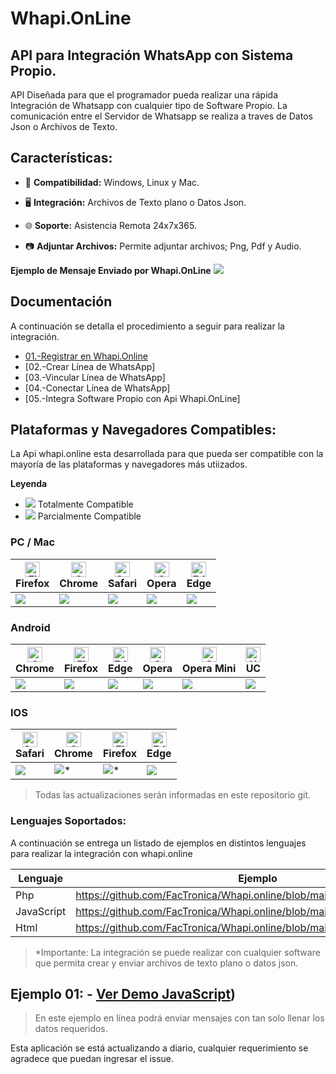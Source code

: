 # Whapi.OnLine

## API para Integración WhatsApp con Sistema Propio.

API Diseñada para que el programador pueda realizar una rápida Integración de Whatsapp con cualquier tipo de Software Propio.
La comunicación entre el Servidor de Whatsapp se realiza a traves de Datos Json o Archivos de Texto.

## Características:
-   🔲 **Compatibilidad:** Windows, Linux y Mac.

-   🖥 **Integración:** Archivos de Texto plano o Datos Json.

-   🌐 **Soporte:** Asistencia Remota 24x7x365.

-   📷 **Adjuntar Archivos:** Permite adjuntar archivos; Png, Pdf y Audio.

**Ejemplo de Mensaje Enviado por Whapi.OnLine**
<img src="https://whapi.online/assets/img/demo_mensaje_con_imagen.jpg"   />


## Documentación

A continuación se detalla el procedimiento a seguir para realizar la integración.

-   [01.-Registrar en Whapi.Online](https://whapi.online/#registro)
-   [02.-Crear Línea de WhatsApp]
-   [03.-Vincular Línea de WhatsApp]
-   [04.-Conectar Línea de WhatsApp]
-   [05.-Integra Software Propio con Api Whapi.OnLine]

## Plataformas y Navegadores Compatibles:

La Api whapi.online esta desarrollada para que pueda ser compatible con la mayoría de las plataformas y navegadores más utiizados.

**Leyenda**
-   ![](https://scanapp.org/assets/github_assets/done.png) Totalmente Compatible 
-   ![](https://scanapp.org/assets/github_assets/partial.png) Parcialmente Compatible

### PC / Mac

| <img src="https://scanapp.org/assets/github_assets/browsers/firefox_48x48.png" alt="Firefox" width="24px" height="24px" /><br/>Firefox | <img src="https://scanapp.org/assets/github_assets/browsers/chrome_48x48.png" alt="Chrome" width="24px" height="24px" /><br/>Chrome | <img src="https://scanapp.org/assets/github_assets/browsers/safari_48x48.png" alt="Safari" width="24px" height="24px" /><br/>Safari | <img src="https://scanapp.org/assets/github_assets/browsers/opera_48x48.png" alt="Opera" width="24px" height="24px" /><br/>Opera | <img src="https://scanapp.org/assets/github_assets/browsers/edge_48x48.png" alt="Edge" width="24px" height="24px" /><br/> Edge
| --------- | --------- | --------- | --------- | ------- |
|![](https://scanapp.org/assets/github_assets/done.png)| ![](https://scanapp.org/assets/github_assets/done.png)| ![](https://scanapp.org/assets/github_assets/done.png)| ![](https://scanapp.org/assets/github_assets/done.png) | ![](https://scanapp.org/assets/github_assets/done.png)

### Android

| <img src="https://scanapp.org/assets/github_assets/browsers/chrome_48x48.png" alt="Chrome" width="24px" height="24px" /><br/>Chrome | <img src="https://scanapp.org/assets/github_assets/browsers/firefox_48x48.png" alt="Firefox" width="24px" height="24px" /><br/>Firefox | <img src="https://scanapp.org/assets/github_assets/browsers/edge_48x48.png" alt="Edge" width="24px" height="24px" /><br/> Edge | <img src="https://scanapp.org/assets/github_assets/browsers/opera_48x48.png" alt="Opera" width="24px" height="24px" /><br/>Opera | <img src="https://scanapp.org/assets/github_assets/browsers/opera-mini_48x48.png" alt="Opera-Mini" width="24px" height="24px" /><br/> Opera Mini | <img src="https://scanapp.org/assets/github_assets/browsers/uc_48x48.png" alt="UC" width="24px" height="24px" /> <br/> UC
| --------- | --------- | --------- | --------- |  --------- | --------- |
|![](https://scanapp.org/assets/github_assets/done.png)| ![](https://scanapp.org/assets/github_assets/done.png)| ![](https://scanapp.org/assets/github_assets/done.png)| ![](https://scanapp.org/assets/github_assets/done.png)| ![](https://scanapp.org/assets/github_assets/partial.png) | ![](https://scanapp.org/assets/github_assets/partial.png) 

### IOS

| <img src="https://scanapp.org/assets/github_assets/browsers/safari_48x48.png" alt="Safari" width="24px" height="24px" /><br/>Safari | <img src="https://scanapp.org/assets/github_assets/browsers/chrome_48x48.png" alt="Chrome" width="24px" height="24px" /><br/>Chrome | <img src="https://scanapp.org/assets/github_assets/browsers/firefox_48x48.png" alt="Firefox" width="24px" height="24px" /><br/>Firefox | <img src="https://scanapp.org/assets/github_assets/browsers/edge_48x48.png" alt="Edge" width="24px" height="24px" /><br/> Edge 
| --------- | --------- | --------- | --------- |
|![](https://scanapp.org/assets/github_assets/done.png)| ![](https://scanapp.org/assets/github_assets/done.png)* | ![](https://scanapp.org/assets/github_assets/done.png)* | ![](https://scanapp.org/assets/github_assets/partial.png) 


>
> Todas las actualizaciones serán informadas en este repositorio git.

### Lenguajes Soportados:
A continuación se entrega un listado de ejemplos en distintos lenguajes para realizar la integración con whapi.online

| Lenguaje | Ejemplo |
| ---- | ----- |
| Php | https://github.com/FacTronica/Whapi.online/blob/main/cliente_php.php |
| JavaScript | https://github.com/FacTronica/Whapi.online/blob/main/cliente_javascript.php |
| Html|  https://github.com/FacTronica/Whapi.online/blob/main/cliente_html.php |
 

> *Importante: La integración se puede realizar con cualquier software que permita crear y enviar archivos de texto plano o datos json.

## Ejemplo 01: - [Ver Demo JavaScript](https://whapi.online/api/cliente_javascript.php))

> En este ejemplo en línea podrá enviar mensajes con tan solo llenar los datos requeridos.

 Esta aplicación se está actualizando a diario, cualquier requerimiento se agradece que puedan ingresar el issue.

 
